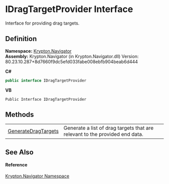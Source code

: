 # IDragTargetProvider Interface


Interface for providing drag targets.



## Definition
**Namespace:** <a href="a21ac074-d119-3dc6-bd1c-d3a12c0128bc.md">Krypton.Navigator</a>  
**Assembly:** Krypton.Navigator (in Krypton.Navigator.dll) Version: 80.23.10.287+8d7660f9dc5efd033fabe008ebfb904beab6d444

**C#**
``` C#
public interface IDragTargetProvider
```
**VB**
``` VB
Public Interface IDragTargetProvider
```



## Methods
<table>
<tr>
<td><a href="941b4f01-480d-728b-31cc-07f51cb98960.md">GenerateDragTargets</a></td>
<td>Generate a list of drag targets that are relevant to the provided end data.</td></tr>
</table>

## See Also


#### Reference
<a href="a21ac074-d119-3dc6-bd1c-d3a12c0128bc.md">Krypton.Navigator Namespace</a>  
